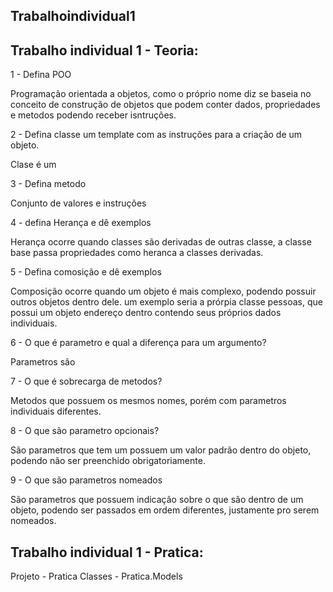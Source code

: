 ## Trabalhoindividual1
## Trabalho individual 1 - Teoria:
1 - Defina POO

Programação orientada a objetos, como o próprio nome diz se baseia no conceito de construção de objetos que podem conter dados, propriedades e metodos podendo receber isntruções.

2 - Defina classe um template com as instruções para a criação de um objeto.

Clase é um 

3 - Defina metodo

Conjunto de valores e instruções

4 - defina Herança e dê exemplos

Herança ocorre quando classes são derivadas de outras classe, a classe base passa propriedades como heranca a classes derivadas.

5 - Defina comosição e dê exemplos

Composição ocorre quando um objeto é mais complexo, podendo possuir outros objetos dentro dele. um exemplo seria a prórpia classe pessoas, que possui um objeto endereço dentro contendo seus próprios dados individuais.

6 - O que é parametro e qual a diferença para um argumento?

Parametros são

7 - O que é sobrecarga de metodos?

Metodos que possuem os mesmos nomes, porém com parametros individuais diferentes.

8 - O que são parametro opcionais?

São parametros que tem um possuem um valor padrão dentro do objeto, podendo não ser preenchido obrigatoriamente.

9 - O que são parametros nomeados

São parametros que possuem indicação sobre o que são dentro de um objeto, podendo ser passados em ordem diferentes, justamente pro serem nomeados.

## Trabalho individual 1 - Pratica:

Projeto - Pratica
Classes - Pratica.Models

